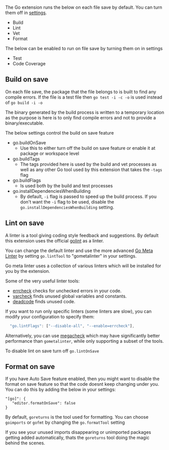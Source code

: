 The Go extension runs the below on each file save by default. You can turn them off in [settings](https://github.com/Microsoft/vscode-go/wiki/On-Save-features).
* Build
* Lint
* Vet
* Format

The below can be enabled to run on file save by turning them on in settings
* Test
* Code Coverage

## Build on save

On each file save, the package that the file belongs to is built to find any compile errors. If the file is a test file then `go test -i -c -o` is used instead of `go build -i -o`

The binary generated by the build process is written to a temporary location as the purpose is here is to only find compile errors and not to provide a binary/executable.

The below settings control the build on save feature
- go.buildOnSave
     - Use this to either turn off the build on save feature or enable it at package or workspace level
- go.buildTags
     - The tags provided here is used by the build and vet processes as well as any other Go tool used by this extension that takes the `-tags` flag
- go.buildFlags
     - Is used both by the build and test processes
- go.installDependenciesWhenBuilding
     - By default, `-i` flag is passed to speed up the build process. If you don't want the `-i` flag to be used, disable the `go.installDependenciesWhenBuilding` setting.

## Lint on save

A linter is a tool giving coding style feedback and suggestions.
By default this extension uses the official [golint](https://github.com/golang/lint) as a linter.

You can change the default linter and use the more advanced [Go Meta Linter](https://github.com/alecthomas/gometalinter)
by setting `go.lintTool` to "gometalinter" in your settings.

Go meta linter uses a collection of various linters which will be installed for you by the extension.

Some of the very useful linter tools:
* [errcheck](https://github.com/kisielk/errcheck) checks for unchecked errors in your code.
* [varcheck](https://github.com/opennota/check) finds unused global variables and constants.
* [deadcode](https://github.com/tsenart/deadcode) finds unused code.

If you want to run only specific linters (some linters are slow), you can modify your configuration to specify them:

```javascript
  "go.lintFlags": ["--disable-all", "--enable=errcheck"],
```

Alternatively, you can use [megacheck](https://github.com/dominikh/go-tools/tree/master/cmd/megacheck) which 
may have significantly better performance than `gometalinter`, while only supporting a subset of the tools.

To disable lint on save turn off `go.lintOnSave`

## Format on save

If you have Auto Save feature enabled, then you might want to disable the format on save feature so that the code doesnt keep changing under you. You can do this by adding the below in your settings:
```
"[go]": {
   "editor.formatOnSave": false
}
```

By default, `goreturns` is the tool used for formatting. You can choose `goimports` or `gofmt` by changing the `go.formatTool` setting

If you see your unused imports disappearing or unimported packages getting added automatically, thats the `goreturns` tool doing the magic behind the scenes.


